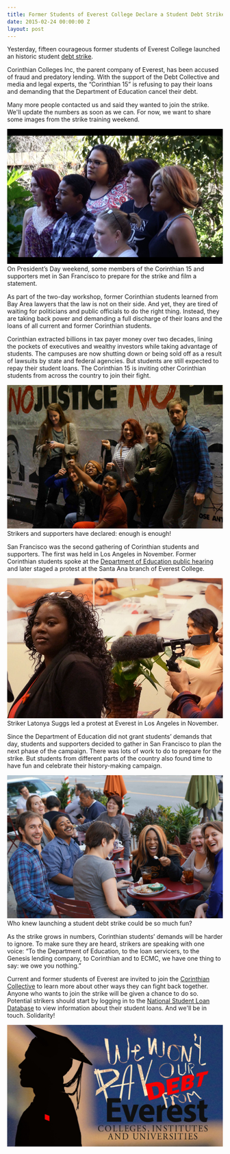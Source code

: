```yaml
---
title: Former Students of Everest College Declare a Student Debt Strike
date: 2015-02-24 00:00:00 Z
layout: post
---
```


Yesterday, fifteen courageous former students of Everest College launched an historic student [debt strike](http://debtcollective.org/studentstrike). 

Corinthian Colleges Inc, the parent company of Everest, has been accused of fraud and predatory lending. With the support of the Debt Collective and media and legal experts, the “Corinthian 15” is refusing to pay their loans and demanding that the Department of Education cancel their debt. 

Many more people contacted us and said they wanted to join the strike. We'll update the numbers as soon as we can. For now, we want to share some images from the strike training weekend. 

![alt](/assets/images/2015/02/Screen-Shot-2015-02-19-at-9-14-20-PM.jpg)On President’s Day weekend, some members of the Corinthian 15 and supporters met in San Francisco to prepare for the strike and film a statement.

As part of the two-day workshop, former Corinthian students learned from Bay Area lawyers that the law is not on their side. And yet, they are tired of waiting for politicians and public officials to do the right thing. Instead, they are taking back power and demanding a full discharge of their loans and the loans of all current and former Corinthian students. 

Corinthian extracted billions in tax payer money over two decades, lining the pockets of executives and wealthy investors while taking advantage of students. The campuses are now shutting down or being sold off as a result of lawsuits by state and federal agencies. But students are still expected to repay their student loans. The Corinthian 15 is inviting other Corinthian students from across the country to join their fight. 

![alt](/assets/images/2015/02/nojustice2.jpg)Strikers and supporters have declared: enough is enough!

San Francisco was the second gathering of Corinthian students and supporters. The first was held in Los Angeles in November. Former Corinthian students spoke at the [Department of Education public hearing](http://blog.debtcollective.org/students-speak-out-at-doe-hearing-to-demand-debt-cancellation-and-free-education/) and later staged a protest at the Santa Ana branch of Everest College. 

![alt](/assets/images/2015/02/strikerphoto_Laytonya.jpg)Striker Latonya Suggs led a protest at Everest in Los Angeles in November. 

Since the Department of Education did not grant students’ demands that day, students and supporters decided to gather in San Francisco to plan the next phase of the campaign. There was lots of work to do to prepare for the strike. But students from different parts of the country also found time to have fun and celebrate their history-making campaign. 

![alt](/assets/images/2015/02/laugh1.jpg)Who knew launching a student debt strike could be so much fun?

As the strike grows in numbers, Corinthian students’ demands will be harder to ignore. To make sure they are heard, strikers are speaking with one voice: “To the Department of Education, to the loan servicers, to the Genesis lending company, to Corinthian and to ECMC, we have one thing to say: we owe you nothing.”

Current and former students of Everest are invited to join the   [Corinthian Collective](http://debtcollective.org/corinthiansignup) to learn more about other ways they can fight back together. Anyone who wants to join the strike will be given a chance to do so. Potential strikers should start by logging in to the [National Student Loan Database](http://studentaid.ed.gov/) to view information about their student loans. And we'll be in touch. Solidarity!

![alt](/assets/images/2015/02/striker_top-graphic-2.jpg)




